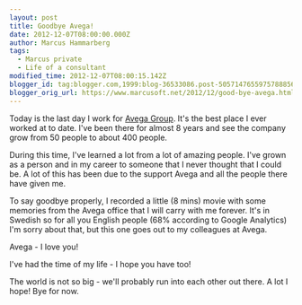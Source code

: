 ```yaml
---
layout: post
title: Goodbye Avega!
date: 2012-12-07T08:00:00.000Z
author: Marcus Hammarberg
tags:
  - Marcus private
  - Life of a consultant
modified_time: 2012-12-07T08:00:15.142Z
blogger_id: tag:blogger.com,1999:blog-36533086.post-5057147655975788856
blogger_orig_url: https://www.marcusoft.net/2012/12/good-bye-avega.html
---
```


Today is the last day I work for [Avega Group](http://www.avegagroup.se/). It's the best place I ever worked at to date. I've been there for almost 8 years and see the company grow from 50 people to about 400 people.

During this time, I've learned a lot from a lot of amazing people. I've grown as a person and in my career to someone that I never thought that I could be. A lot of this has been due to the support Avega and all the people there have given me.

To say goodbye properly, I recorded a little (8 mins) movie with some memories from the Avega office that I will carry with me forever. It's in Swedish so for all you English people (68% according to Google Analytics) I'm sorry about that, but this one goes out to my colleagues at Avega.

Avega - I love you!

I've had the time of my life - I hope you have too!

The world is not so big - we'll probably run into each other out there. A lot I hope! Bye for now.

